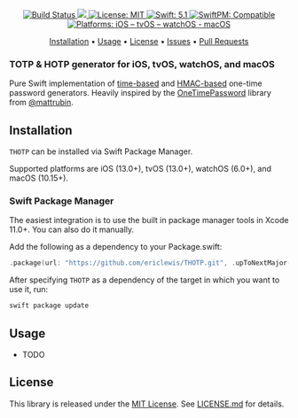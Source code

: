 <p align="center">
    <a href="https://app.bitrise.io/app/a63b657c1a6f5d86#/builds">
        <img src="https://app.bitrise.io/app/a63b657c1a6f5d86.svg?token=g7-9vCfpqt8mp52OulTckw&branch=master" alt="Build Status">
    <a href="https://codecov.io/gh/ericlewis/THOTP">
        <img src="https://codecov.io/gh/ericlewis/THOTP/branch/master/graph/badge.svg" />
    </a>
    </a>
    <a href="https://github.com/piknotech/SFSafeSymbols/blob/stable/LICENSE.md">
        <img src="https://img.shields.io/badge/license-MIT-lightgrey.svg" alt="License: MIT">
    </a>
    <a href="#">
        <img src="https://img.shields.io/badge/swift-5.1-FFAC45.svg" alt="Swift: 5.1">
    </a>
    <a href="https://github.com/apple/swift-package-manager">
        <img src="https://img.shields.io/badge/SwiftPM-compatible-brightgreen.svg" alt="SwiftPM: Compatible">
    </a>
    <a href="#">
    <img src="https://img.shields.io/badge/Platforms-iOS%20|%20tvOS%20|%20watchOS%20|%20macOS-purple.svg"
        alt="Platforms: iOS – tvOS – watchOS - macOS">
    </a>
</p>

<p align="center">
    <a href="#installation">Installation</a>
  • <a href="#usage">Usage</a>
  • <a href="#license">License</a>
  • <a href="https://github.com/ericlewis/THOTP/issues">Issues</a>
  • <a href="https://github.com/ericlewis/THOTP/pulls">Pull Requests</a>
</p>

### TOTP & HOTP generator for iOS, tvOS, watchOS, and macOS

Pure Swift implementation of [time-based](https://en.wikipedia.org/wiki/Time-based_One-time_Password_algorithm) and [HMAC-based](https://en.wikipedia.org/wiki/HMAC-based_One-time_Password_algorithm) one-time password generators. Heavily inspired by the [OneTimePassword](https://github.com/mattrubin/OneTimePassword) library from [@mattrubin](https://github.com/mattrubin).

## Installation

`THOTP` can be installed via Swift Package Manager.

Supported platforms are iOS (13.0+), tvOS (13.0+), watchOS (6.0+), and macOS (10.15+).

### Swift Package Manager

The easiest integration is to use the built in package manager tools in Xcode 11.0+. You can also do it manually.

Add the following as a dependency to your Package.swift:
```swift
.package(url: "https://github.com/ericlewis/THOTP.git", .upToNextMajor(from: "1.0.0"))
```
After specifying `THOTP` as a dependency of the target in which you want to use it, run:
```bash
swift package update
```

## Usage

* TODO

## License

This library is released under the [MIT License](http://opensource.org/licenses/MIT). See [LICENSE.md](https://github.com/ericlewis/THOTP/blob/master/LICENSE.md) for details.
